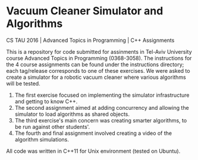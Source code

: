 # Vacuum Cleaner Simulator and Algorithms
CS TAU 2016 | Advanced Topics in Programming | C++ Assignments

This is a repository for code submitted for assinments in Tel-Aviv University course Advanced Topics in Programming (0368-3058). 
The instructions for the 4 course assignments can be found under the instructions directory; 
each tag/release corresponds to one of these exercises.
We were asked to create a simulator for a robotic vacuum cleaner where various algorithms will be tested. 
<ol>
  <li>The first exercise focused on implementing the simulator infrastructure and getting to know C++.</li>
  <li>The second assignment aimed at adding concurrency and allowing the simulator to load algorithms as shared objects.</li>
  <li>The third exercise's main concern was creating smarter algorithms, to be run against other students'.</li>
  <li>The fourth and final assignment involved creating a video of the algorithm simulations.</li>
</ol>

All code was written in C++11 for Unix environment (tested on Ubuntu).
